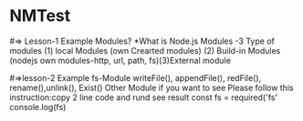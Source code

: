 # NMTest
#=> Lesson-1 Example Modules?
*What is  Node.js Modules -3 Type of modules (1) local Modules (own Crearted modules) (2) Build-in Modules (nodejs own modules-http, url, path, fs)(3)External module

#=>lesson-2 Example fs-Module 
writeFile(), appendFile(), redFile(), rename(),unlink(), Exist()
Other Module if you want to see Please follow this instruction:copy 2 line code and rund see result
const fs = required('fs'
console.log(fs)


